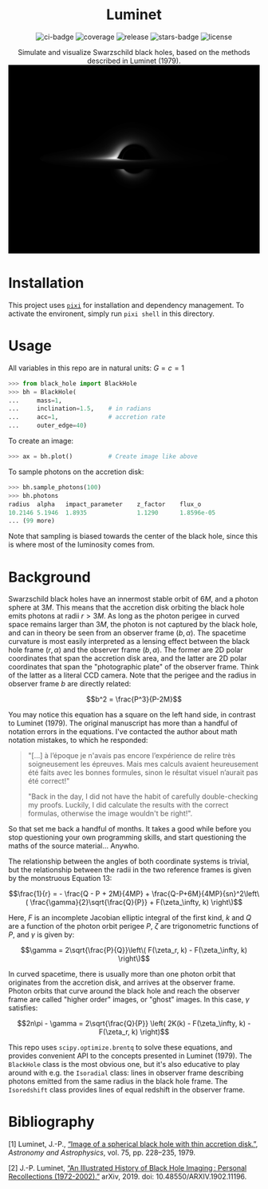 <div align="center">
  
# Luminet
![ci-badge](https://img.shields.io/appveyor/build/bgmeulem/Luminet?label=ci&style=flat-square) ![coverage](https://img.shields.io/codecov/c/github/bgmeulem/Luminet?style=flat-square) ![release](https://img.shields.io/github/v/tag/bgmeulem/Luminet?include_prereleases&label=release&style=flat-square) ![stars-badge](https://img.shields.io/github/stars/bgmeulem/Luminet?style=flat-square) ![license](https://img.shields.io/github/license/bgmeulem/Luminet?style=flat-square)

Simulate and visualize Swarzschild black holes, based on the methods described in Luminet (1979).
![Example plot of a black hole](./assets/bh_plot.png)
</div>
  
# Installation

This project uses [`pixi`](https://pixi.sh/latest/) for installation and dependency management.
To activate the environent, simply run `pixi shell` in this directory.

# Usage

All variables in this repo are in natural units: $G=c=1$

```python
>>> from black_hole import BlackHole
>>> bh = BlackHole(
...     mass=1,
...     inclination=1.5,    # in radians
...     acc=1,              # accretion rate
...     outer_edge=40)
```
To create an image:
```python
>>> ax = bh.plot()          # Create image like above
```

To sample photons on the accretion disk:
```python
>>> bh.sample_photons(100)
>>> bh.photons
radius  alpha   impact_parameter    z_factor    flux_o
10.2146 5.1946  1.8935              1.1290      1.8596e-05
... (99 more)
```

Note that sampling is biased towards the center of the black hole, since this is where most of the luminosity comes from.


# Background
Swarzschild black holes have an innermost stable orbit of $6M$, and a photon sphere at $3M$. This means that
the accretion disk orbiting the black hole emits photons at radii $r>3M$. As long as the photon perigee in curved space remains larger than $3M$, the photon is not captured by the black hole, and can in theory be seen from an observer frame $(b, \alpha)$. The spacetime curvature is most easily interpreted as a lensing effect between the black hole frame $(r, \alpha)$ and the observer frame $(b, \alpha)$. The former are 2D polar coordinates that span the accretion disk area, and the latter are 2D polar coordinates that span the "photographic plate" of the observer frame. Think of the latter as a literal CCD camera. Note that the perigee and the radius in observer frame $b$ are directly related:

$$b^2 = \frac{P^3}{P-2M}$$

You may notice this equation has a square on the left hand side, in contrast to Luminet (1979). The original manuscript has more than a handful of notation errors in the equations. I've contacted the author about math notation mistakes, to which he responded:

> "[...] à l’époque je n'avais pas encore l’expérience de relire très soigneusement les épreuves. Mais mes calculs avaient  heureusement été faits avec les bonnes formules, sinon le résultat visuel n’aurait pas été correct!" 
>
>"Back in the day, I did not have the habit of carefully double-checking my proofs. Luckily, I did calculate the results with the correct formulas, otherwise the image wouldn't be right!".

So that set me back a handful of months. It takes a good while before you stop questioning your own programming skills, and start questioning the maths of the source material... Anywho.

The relationship between the angles of both coordinate systems is trivial, but the relationship between the radii in the two reference frames is given by the monstruous Equation 13:

$$\frac{1}{r} = - \frac{Q - P + 2M}{4MP} + \frac{Q-P+6M}{4MP}{sn}^2\left\( \frac{\gamma}{2}\sqrt{\frac{Q}{P}} + F(\zeta_\infty, k) \right\)$$

Here, $F$ is an incomplete Jacobian elliptic integral of the first kind, $k$ and $Q$ are a function of the photon orbit perigee $P$, $\zeta$ are trigonometric functions of $P$, and $\gamma$ is given by:

$$\gamma = 2\sqrt{\frac{P}{Q}}\left\( F(\zeta_r, k) - F(\zeta_\infty, k) \right\)$$

In curved spacetime, there is usually more than one photon orbit that originates from the accretion disk, and arrives at the observer frame. Photon orbits that curve around the black hole and reach the observer frame are called "higher order" images, or "ghost" images. In this case, $\gamma$ satisfies:

$$2n\pi - \gamma = 2\sqrt{\frac{Q}{P}} \left( 2K(k) - F(\zeta_\infty, k) - F(\zeta_r, k)  \right)$$

This repo uses `scipy.optimize.brentq` to solve these equations, and provides convenient API to the concepts presented in Luminet (1979). The `BlackHole` class is the most obvious one, but it's also educative to play around with e.g. the `Isoradial` class: lines in observer frame describing photons emitted from the same radius in the black hole frame. The `Isoredshift` class provides lines of equal redshift in the observer frame.

# Bibliography
[1] Luminet, J.-P., [“Image of a spherical black hole with thin accretion disk.”](https://ui.adsabs.harvard.edu/abs/1979A%26A....75..228L/abstract), <i>Astronomy and Astrophysics</i>, vol. 75, pp. 228–235, 1979.

[2] J.-P. Luminet, [“An Illustrated History of Black Hole Imaging : Personal Recollections (1972-2002).”](https://arxiv.org/abs/1902.11196) arXiv, 2019. doi: 10.48550/ARXIV.1902.11196. 
